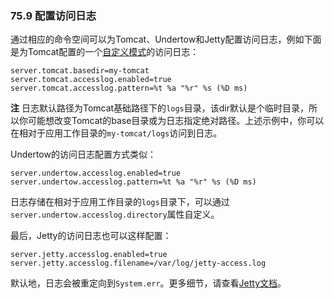 ### 75.9 配置访问日志

通过相应的命令空间可以为Tomcat、Undertow和Jetty配置访问日志，例如下面是为Tomcat配置的一个[自定义模式](https://tomcat.apache.org/tomcat-8.5-doc/config/valve.html#Access_Logging)的访问日志：
```properties
server.tomcat.basedir=my-tomcat
server.tomcat.accesslog.enabled=true
server.tomcat.accesslog.pattern=%t %a "%r" %s (%D ms)
```
**注** 日志默认路径为Tomcat基础路径下的`logs`目录，该dir默认是个临时目录，所以你可能想改变Tomcat的base目录或为日志指定绝对路径。上述示例中，你可以在相对于应用工作目录的`my-tomcat/logs`访问到日志。

Undertow的访问日志配置方式类似：
```properties
server.undertow.accesslog.enabled=true
server.undertow.accesslog.pattern=%t %a "%r" %s (%D ms)
```
日志存储在相对于应用工作目录的`logs`目录下，可以通过`server.undertow.accesslog.directory`属性自定义。

最后，Jetty的访问日志也可以这样配置：
```properties
server.jetty.accesslog.enabled=true
server.jetty.accesslog.filename=/var/log/jetty-access.log
```
默认地，日志会被重定向到`System.err`。更多细节，请查看[Jetty文档](https://www.eclipse.org/jetty/documentation/9.4.x/configuring-jetty-request-logs.html)。